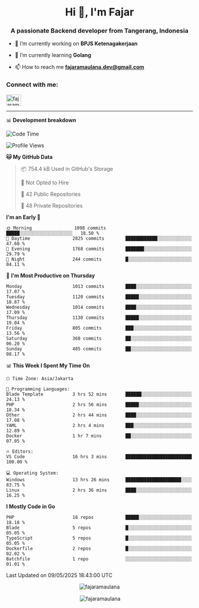 <h1 align="center">Hi 👋, I'm Fajar</h1>
<h3 align="center">A passionate Backend developer from Tangerang, Indonesia</h3>

<!-- <p align="left"> <img src="https://komarev.com/ghpvc/?username=fajaramaulana&label=Profile%20views&color=0e75b6&style=flat" alt="fajaramaulana" /> </p> -->

- 🔭 I’m currently working on **BPJS Ketenagakerjaan**

- 🌱 I’m currently learning **Golang**

- 📫 How to reach me **fajaramaulana.dev@gmail.com**

<h3 align="left">Connect with me:</h3>
<p align="left">
<a href="https://linkedin.com/in/fajar-agus-maulana-73533a180/" target="blank"><img align="center" src="https://raw.githubusercontent.com/rahuldkjain/github-profile-readme-generator/master/src/images/icons/Social/linked-in-alt.svg" alt="fajaramaulana" height="30" width="40" /></a>
</p>

-------

📊 **Development breakdown**
<!--START_SECTION:waka-->
![Code Time](http://img.shields.io/badge/Code%20Time-2%2C942%20hrs%2048%20mins-blue)

![Profile Views](http://img.shields.io/badge/Profile%20Views-0-blue)

**🐱 My GitHub Data** 

> 📦 754.4 kB Used in GitHub's Storage 
 > 
> 🚫 Not Opted to Hire
 > 
> 📜 42 Public Repositories 
 > 
> 🔑 48 Private Repositories 
 > 
**I'm an Early 🐤** 

```text
🌞 Morning                1098 commits        █████░░░░░░░░░░░░░░░░░░░░   18.50 % 
🌆 Daytime                2825 commits        ████████████░░░░░░░░░░░░░   47.60 % 
🌃 Evening                1768 commits        ███████░░░░░░░░░░░░░░░░░░   29.79 % 
🌙 Night                  244 commits         █░░░░░░░░░░░░░░░░░░░░░░░░   04.11 % 
```
📅 **I'm Most Productive on Thursday** 

```text
Monday                   1013 commits        ████░░░░░░░░░░░░░░░░░░░░░   17.07 % 
Tuesday                  1120 commits        █████░░░░░░░░░░░░░░░░░░░░   18.87 % 
Wednesday                1014 commits        ████░░░░░░░░░░░░░░░░░░░░░   17.09 % 
Thursday                 1130 commits        █████░░░░░░░░░░░░░░░░░░░░   19.04 % 
Friday                   805 commits         ███░░░░░░░░░░░░░░░░░░░░░░   13.56 % 
Saturday                 368 commits         ██░░░░░░░░░░░░░░░░░░░░░░░   06.20 % 
Sunday                   485 commits         ██░░░░░░░░░░░░░░░░░░░░░░░   08.17 % 
```


📊 **This Week I Spent My Time On** 

```text
🕑︎ Time Zone: Asia/Jakarta

💬 Programming Languages: 
Blade Template           3 hrs 52 mins       ██████░░░░░░░░░░░░░░░░░░░   24.13 % 
PHP                      2 hrs 56 mins       █████░░░░░░░░░░░░░░░░░░░░   18.34 % 
Other                    2 hrs 44 mins       ████░░░░░░░░░░░░░░░░░░░░░   17.08 % 
YAML                     2 hrs 4 mins        ███░░░░░░░░░░░░░░░░░░░░░░   12.89 % 
Docker                   1 hr 7 mins         ██░░░░░░░░░░░░░░░░░░░░░░░   07.05 % 

🔥 Editors: 
VS Code                  16 hrs 3 mins       █████████████████████████   100.00 % 

💻 Operating System: 
Windows                  13 hrs 26 mins      █████████████████████░░░░   83.75 % 
Linux                    2 hrs 36 mins       ████░░░░░░░░░░░░░░░░░░░░░   16.25 % 
```

**I Mostly Code in Go** 

```text
PHP                      18 repos            █████░░░░░░░░░░░░░░░░░░░░   18.18 % 
Blade                    5 repos             █░░░░░░░░░░░░░░░░░░░░░░░░   05.05 % 
TypeScript               5 repos             █░░░░░░░░░░░░░░░░░░░░░░░░   05.05 % 
Dockerfile               2 repos             █░░░░░░░░░░░░░░░░░░░░░░░░   02.02 % 
Batchfile                1 repo              ░░░░░░░░░░░░░░░░░░░░░░░░░   01.01 % 
```




 Last Updated on 09/05/2025 18:43:00 UTC
<!--END_SECTION:waka-->
<p align="center"><img align="center" src="https://github-readme-stats.vercel.app/api/top-langs?username=fajaramaulana&show_icons=true&locale=en&layout=compact" alt="fajaramaulana" /></p>

<p align="center">&nbsp;<img align="center" src="https://github-readme-stats.vercel.app/api?username=fajaramaulana&show_icons=true&locale=en" alt="fajaramaulana" /></p>
